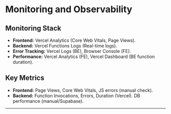 # Monitoring and Observability

## Monitoring Stack

  * **Frontend:** Vercel Analytics (Core Web Vitals, Page Views).
  * **Backend:** Vercel Functions Logs (Real-time logs).
  * **Error Tracking:** Vercel Logs (BE), Browser Console (FE).
  * **Performance:** Vercel Analytics (FE), Vercel Dashboard (BE function duration).

## Key Metrics

  * **Frontend:** Page Views, Core Web Vitals, JS errors (manual check).
  * **Backend:** Function Invocations, Errors, Duration (Vercel). DB performance (manual/Supabase).

-----
